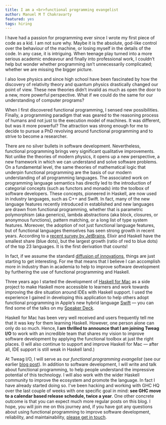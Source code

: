 ```yaml
---
title: I am a <br>functional programming evangelist
author: Manuel M T Chakravarty
featured: yes
tags: hiring
---
```


I have had a passion for programming ever since I wrote my first piece of code as a kid. I am not sure why. Maybe it is the absolute, god-like control over the behaviour of the machine, or losing myself in the details of the code. In any case, it is intriguing. When teenage play turned into a more serious academic endeavour and finally into professional work, I couldn’t help but wonder whether programming isn’t unnecessarily complicated; whether we are missing the bigger picture. 

I also love physics and since high school have been fascinated by how the discovery of relativity theory and quantum physics drastically changed our point of view. These new theories didn’t invalid as much as open the door to a new, more powerful perspective. What if we could do the same for our understanding of computer programs?

When I first discovered functional programming, I sensed new possibilities. Finally, a programming paradigm that was geared to the reasoning process of humans and not just to the execution model of machines. It was different, but was it more powerful? The attraction was strong enough for me to decide to pursue a PhD revolving around functional programming and to strive to become a researcher. 

There are no silver bullets in software development. Nevertheless, functional programming brings very significant qualitative improvements. Not unlike the theories of modern physics, it opens up a new perspective, a new framework in which we can understand and solve software problems. On a fundamental level, the same theories of mathematical logic that underpin functional programming are the basis of our modern understanding of all programming languages. The associated work on programming language semantics has directly led to the introduction of categorial concepts (such as functors and monads) into the toolbox of software developers. These concepts, pioneered in Haskell, are now used in industry languages, such as C++ and Swift. In fact, many of the new language features recently introduced in established and new languages are drawn from functional programming, whether that is parametric polymorphism (aka generics), lambda abstractions (aka block, closures, or anonymous functions), pattern matching, or a long list of type system features. Moreover, the adoption of not just functional language features, but of functional languages themselves has seen strong growth in recent years. According to a [recent survey by JetBrains](https://www.jetbrains.com/research/devecosystem-2017/#key-takeaways), Elixir and Haskell have the smallest share (blue dots), but the largest growth (ratio of red to blue dots) of the top 23 languages. It is the first derivation that counts!

In fact, if we assume the standard [diffusion of innovations](https://en.wikipedia.org/wiki/Diffusion_of_innovations), things are just starting to get interesting. For me that means that I believe I can accomplish more in industry than in academia to help to improve software development by furthering the use of functional programming and Haskell. 

Three years ago I started the development of [Haskell for Mac](http://haskellformac.com) as a side project to make Haskell more accessible to learners and work towards improving the dire situation around IDEs with Haskell support. I used the experience I gained in developing this application to help others adopt functional programming in Apple’s new hybrid language [Swift](https://swift.org) — you can find some of the talks on my [Speaker Deck](https://speakerdeck.com/mchakravarty).

Haskell for Mac has been very well received and users frequently tell me that it was key for them learning Haskell. However, one person alone can only do so much. Hence, **I am thrilled to announce that I am joining Tweag I/O** to work with an incredible team that shares my vision to improve software development by applying the functional toolbox at just the right places. (I will also continue to support and improve Haskell for Mac — after all, IDE support is still weak in Haskell land.)

At Tweag I/O, I will serve as our *functional programming evangelist*
(see our earlier [blog post](http://www.tweag.io/posts/2017-05-18-hiring-technical-evangelist.html)). In addition to software development, I will write and talk about functional programming, to help people understand the impressive potential of this technology. I will also work with the wider Haskell community to improve the ecosystem and promote the language. In fact I have already started doing so. I've been hacking and working with GHC HQ over the last couple of weeks with one specific goal in mind: **see GHC move to a calendar based release schedule, twice a year**. One other concrete outcome is that you can expect much more regular posts on this blog. I hope, you will join me on this journey and, if you have got any questions about using functional programming to improve software development, reliability, and maintainability, [please get in touch](mailto:manuel.chakravarty@tweag.io).

